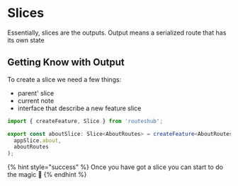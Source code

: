 # Slices

Essentially, slices are the outputs. Output means a serialized route that has its own state

## Getting Know with Output

To create a slice we need a few things:

* parent' slice
* current note
* interface that describe a new feature slice

```typescript
import { createFeature, Slice } from 'routeshub';

export const aboutSlice: Slice<AboutRoutes> = createFeature<AboutRoutes>(
  appSlice.about,
  aboutRoutes
);
```

{% hint style="success" %}
Once you have got a slice you can start to do the magic 🎇 
{% endhint %}

